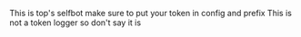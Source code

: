This is top's selfbot make sure to put your token in config and prefix
This is not a token logger so don't say it is
